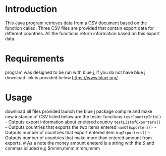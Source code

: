 # Introduction
This Java program retrieves data from a CSV document based on the function called. Three CSV files are provided that contain export data for different countries. All the functions return information based on this export data.

# Requirements
program was designed to be run with blue j, if you do not have blue j download link is provided below
https://www.bluej.org/
# Usage
download all files provided
launch the blue j package compile and make new instance of CSV
listed below are the tester functions
`testCountryInfo()` - Outputs export information about enetered country
`testListofExporters()` - Outputs countries that exports the two items entered
`numOfExporters()` - Outputs number of countries that export entered item
`bigExporters()` - Outputs number of countries that make more than entered amount from exports. # As a note the money amount eneterd is a string with the _$_ and commas icluded e.g $mmm,mmm,mmm,mmm
